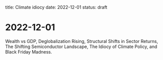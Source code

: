 title: Climate idiocy
date: 2022-12-01
status: draft

# 2022-12-01

Wealth vs GDP, Deglobalization Rising, Structural Shifts in Sector Returns, The Shifting Semiconductor Landscape, The Idiocy of Climate Policy, and Black Friday Madness.